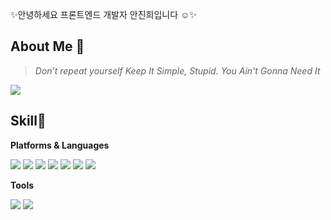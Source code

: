 

<p>✨안녕하세요 프론트엔드 개발자 안진희입니다 ☺️✨</p>

## About Me 👻
> <p><i>Don’t repeat yourself Keep It Simple, Stupid. You Ain't Gonna Need It</i></p>
<a harf="https://anggom.notion.site/JINI-Cool-and-Fun-f556431bd9e34d68b86a06a22d2a3f4a"><img src="https://img.shields.io/badge/Notion-000000?style=flat-square&logo=Notion&logoColor=white" style="display:inline-block"/></a>



<h2>Skill💪</h2>


<p><b>Platforms & Languages</b></p>

  <img src="https://img.shields.io/badge/React-61DAFB?style=flat-square&logo=React&logoColor=black" style="display:inline-block"/> <img src="https://img.shields.io/badge/Redux-764ABC?style=flat-square&amp;logo=Redux&amp;logoColor=white" style="display:inline-block"> <img src="https://img.shields.io/badge/HTML5-e74c3c?style=flat-square&amp;logo=HTML5&amp;logoColor=white" style="display:inline-block"> <img src="https://img.shields.io/badge/CSS3-0A84FF?style=flat-square&amp;logo=CSS3&amp;logoColor=white" style="display:inline-block"> <img src="https://img.shields.io/badge/SCSS-fd79a8?style=flat-square&amp;logo=Sass&amp;logoColor=white" style="display:inline-block"> <img src="https://img.shields.io/badge/styled%2Dcomponents-DB7093?style=flat-square&amp;logo=styled%2Dcomponents&amp;logoColor=white" style="display:inline-block">
<img src="https://img.shields.io/badge/Apollo GraphQL-311C87?style=flat-square&amp;logo=Apollo GraphQL&amp;logoColor=white" style="display:inline-block">



<p><b>Tools</b></p>

<img src="https://img.shields.io/badge/Firebase-FFCA28?style=flat-square&logo=Firebase&logoColor=black" style="display:inline-block"/> <img src="https://img.shields.io/badge/GitHub-181717?style=flat-square&logo=GitHub&logoColor=white" style="display:inline-block"/>










